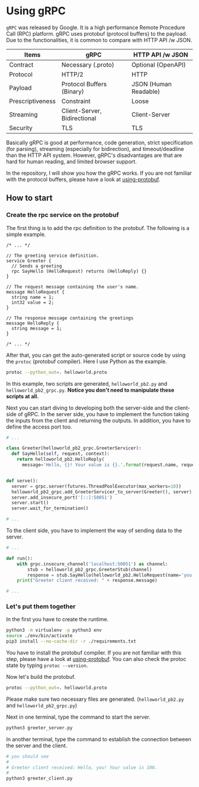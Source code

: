 # Using gRPC

`gRPC` was released by Google. It is a high performance Remote Procedure Call (RPC) platform. gRPC uses protobuf (protocol buffers) to the payload. Due to the functionalities, it is common to compare with HTTP API /w JSON.

| Items | gRPC | HTTP API /w JSON |
| -- | -- | -- |
| Contract | Necessary (.proto) | Optional (OpenAPI) |
| Protocol | HTTP/2 | HTTP |
| Payload | Protocol Buffers (Binary) | JSON (Human Readable) |
| Prescriptiveness | Constraint | Loose |
| Streaming | Client-Server, Bidirectional | Client-Server |
| Security | TLS | TLS |

Basically gRPC is good at performance, code generation, strict specification (for parsing), streaming (especially for bidirection), and timeout/deadline than the HTTP API system. However, gRPC's disadvantages are that are hard for human reading, and limited browser support.

In the repository, I will show you how the gRPC works. If you are not familiar with the protocol buffers, please have a look at [using-protobuf](https://github.com/jiankaiwang/using-protobuf).

## How to start

### Create the rpc service on the protobuf

The first thing is to add the rpc definition to the protobuf. The following is a simple example.

```text
/* ... */

// The greeting service definition.
service Greeter {
  // Sends a greeting
  rpc SayHello (HelloRequest) returns (HelloReply) {}
}

// The request message containing the user's name.
message HelloRequest {
  string name = 1;
  int32 value = 2;
}

// The response message containing the greetings
message HelloReply {
  string message = 1;
}

/* ... */
```

After that, you can get the auto-generated script or source code by using the `protoc` (protobuf compiler). Here I use Python as the example.

```sh
protoc --python_out=. helloworld.proto
```

In this example, two scripts are generated, `helloworld_pb2.py` and `helloworld_pb2_grpc.py`. 
**Notice you don't need to manipulate these scripts at all.**

Next you can start diving to developing both the server-side and the client-side of gRPC.
In the server side, you have to implement the function taking the inputs from the client and returning the outputs.
In addition, you have to define the access port too.

```py
# ...

class Greeter(helloworld_pb2_grpc.GreeterServicer):
  def SayHello(self, request, context):
    return helloworld_pb2.HelloReply(
      message='Hello, {}! Your value is {}.'.format(request.name, request.value))


def serve():
  server = grpc.server(futures.ThreadPoolExecutor(max_workers=10))
  helloworld_pb2_grpc.add_GreeterServicer_to_server(Greeter(), server)
  server.add_insecure_port('[::]:50051')
  server.start()
  server.wait_for_termination()

# ...
```

To the client side, you have to implement the way of sending data to the server.

```py
# ...

def run():
    with grpc.insecure_channel('localhost:50051') as channel:
        stub = helloworld_pb2_grpc.GreeterStub(channel)
        response = stub.SayHello(helloworld_pb2.HelloRequest(name='you', value=100))
    print("Greeter client received: " + response.message)

# ...
```

### Let's put them together

In the first you have to create the runtime.

```sh
python3 -m virtualenv -p python3 env
source ./env/bin/activate
pip3 install --no-cache-dir -r ./requirements.txt
```

You have to install the protobuf compiler. If you are not familiar with this step, please have a look at [using-protobuf](https://github.com/jiankaiwang/using-protobuf). You can also check the protoc state by typing `protoc --version`.

Now let's build the protobuf.

```sh
protoc --python_out=. helloworld.proto
```

Please make sure two necessary files are generated. (`helloworld_pb2.py` and `helloworld_pb2_grpc.py`)

Next in one terminal, type the command to start the server.

```sh
python3 greeter_server.py
```

In another terminal, type the command to establish the connection between the server and the client.

```sh
# you should see
#
# Greeter client received: Hello, you! Your value is 100.
#
python3 greeter_client.py
```

